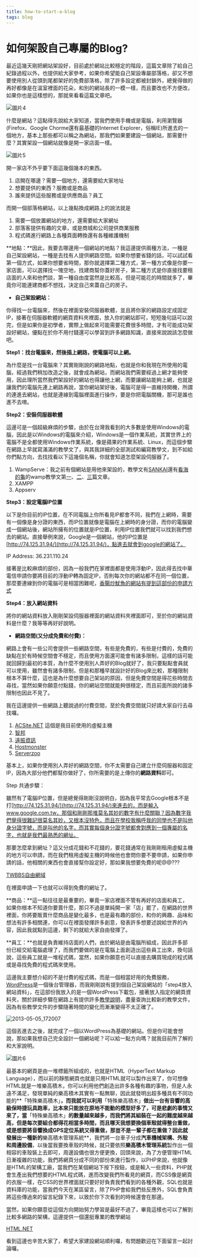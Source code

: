 ```yaml
---
title: how-to-start-a-blog
tags: blog
---
```


如何架設自己專屬的Blog?
==============

最近這幾天剛把網站架設好，目前處於網站比較穩定的階段，這篇文章除了給自己紀錄過程以外，也提供給大家參考，如果你希望能自己架設專屬部落格，卻又不想要使用別人從頭到尾都架好的免費部落格，除了許多設定都被封鎖外，總覺得做的再好都像是在溫室裡面的花朵，和別的網站長的一模一樣，而且要改也不方便改，如果你也是這樣想的，那就來看看這篇文章吧。

![圖片4](http://www.tabbymeow.com/wp-content/uploads/2013/05/圖片4.jpg)[](http://www.tabbymeow.com/wp-content/uploads/2013/05/圖片4.jpg)

什麼是網站？這點得先說給大家知道，當我們使用手機或是電腦，利用瀏覽器(Firefox、Google Chorme還有最基礎的Internet Explorer，俗稱IE)所進去的一個地方，基本上那些都可以稱之為網站，那我們如果要建設一個網站，那需要什麼？其實架設一個網站就像是開一家店面一樣。

![圖片5](http://www.tabbymeow.com/wp-content/uploads/2013/05/圖片5-1024x593.png)

開一家店不外乎要下面這幾個幾本的東西。

1.  店開在哪邊？需要一個地方，還需要給大家地址
2.  想要提供的東西？服務或是商品
3.  誰來提供這些服務或是供應商品？員工

而開一個部落格網站，以上幾點換成網路上的說法就是

1.  需要一個放置網站的地方，還需要給大家網址
2.  部落客提供有趣的文章，或是商城和公司提供商業服務
3.  程式碼進行網路上各種頁面轉換還有各種維護機制

**地點：**因此，我要去哪邊用一個網站的地點？我這邊提供兩種方法，一種是自己架設網站，一種是去找有人提供網路空間。如果你想要省錢的話，可以試試看第一個方式，如果你想要省時間，那你就選擇第二種方式，第一種方式像是你要一家店面，可以選擇找一塊空地，找建商幫你蓋好房子，第二種方式是你直接找要租店面的人來和他們談，第一種自由度當然是比較高，但是可能花的時間就多了，畢竟你可能連建商都不想找，決定自己來蓋自己的房子。

*   **自己架設網站：**

你得找一台電腦來，然後在裡面安裝伺服器軟體，並且將你家的網路設定成固定IP，接著在伺服器軟體的網頁資料夾裡面，放入你的網站即可，短短幾句話可以說完，但是如果你是初學者，實際上做起來可能需要花費很多時間，才有可能成功架設好網站，優點在於你不用付錢還可以學習到許多網路知識，直接來說說該怎麼做吧。

**Step1：找台電腦來，然後插上網路，使電腦可以上網。**

為什麼是找一台電腦來？其實剛剛說的網路地點，也就是你和我現在所使用的電腦，經過我們稍加改造之後，就會成為網站，而網站我們需要經過上網才能夠使用，因此理所當然我們架設好的網站也得讓他上網，而要讓網站能夠上網，也就是讓我們的電腦先連上網路再說，當你網站架好後，電腦可是得一直維持開機，所謂的連進去網站，也就是連線到電腦裡面進行操作，要是你把電腦關機，那可是誰也進不去唷。

**Step2：安裝伺服器軟體**

這邊可是一個超級麻煩的步驟，由於在台灣我看到的大多數是使用Windows的電腦，因此是以Windows的電腦來介紹，Windows是一個作業系統，其實世界上的電腦不是全都使用Windows作業系統，像是蘋果的作業系統、Linux，而這個步驟在網路上早就寫滿滿的教學文了，與其我詳細的全部測試和編寫教學文，到不如給你們點方向，去找找看以下這幾個名稱，你就會知道怎麼架設伺服器了。

1.  WampServe：我之前有個網站是用他來架設的，教學文有[SANKAI](http://liaosankai.pixnet.net/blog/post/29150225)還有[看海的龜](http://www.wingsv.org/)的wamp教學文第[一](http://www.wingsv.org/2011/03/wamp.html)、[二](http://www.wingsv.org/2011/03/wampwamp.html)、[三](http://www.wingsv.org/2011/03/wampwampwordpress.html)篇文章。
2.  XAMPP
3.  Appserv

**Step3：設定電腦IP位置**

以下是你目前的IP位置，在不同電腦上你所看見IP都會不同，我們在上網時，需要有一個像是身分證的東西，而IP位置就像是電腦在上網時的身分證，而你的電腦變成一個網站後，網站所擁有的位置就是IP位置，利用IP位置我們就可以找到我們想去的網站。直接舉例來說，Google是一個網站，他的IP位置是[http://74.125.31.94/](http://74.125.31.94/)，點進去就會到google的網站了。  


IP Address: 36.231.110.24

接著是比較麻煩的部份，因為一般我們在家裡面都是使用浮動IP，因此得去找中華電信申請你要將目前的浮動IP轉為固定IP，否則每次你的網站都不在同一個位置，那麼要連線到你的電腦可是相當困難呢，[香腸炒魷魚的網站有提到這部份的申請方式](http://sofree.cc/hinet-ip/)

**Step4：放入網站資料**

將你的網站資料放入剛剛架設伺服器裡面的網站資料夾裡面即可，至於你的網站資料是什麼？我等等再好好說明。

*   **網路空間(又分成免費和付費)：**

網路上會有一些公司會提供一些網路空間，有些是免費的，有些是付費的，免費的缺點在於有時候空間會不穩定，而且使用方面還可能會有諸多限制，這樣的話可能就回歸到最初的本質，為什麼不使用別人弄好的Blog就好了，我只要點點會員就可以使用，雖然會有諸多限制，但是和那種早就設計好的Blog來比較，那種限制根本不算什麼，這也是為什麼想要自己架站的原因，但是免費空間是得花些時間去尋找，當然如果你願意付點錢，你的網站空間就能夠很穩定，而且前面所說的諸多限制也因此不見了。

我在這邊提供一些網路上聽說過的付費空間，至於免費空間就只好請大家自行去尋找囉。

1.  [ACSite.NET](https://www.acsite.net/tw/) 這個是我目前使用的虛擬主機
2.  [智邦](http://hosting.url.com.tw/)
3.  [遠振資訊](http://host.com.tw/)
4.  [Hostmonster](http://www.hostmonster.com/)
5.  [Serverzoo](http://www.serverzoo.com/)

基本上，如果你使用別人弄好的網路空間，你不太需要自己建立什麼伺服器和固定IP，因為大部分他們都幫你做好了，你所需要的是上傳你的**網路資料**即可。

Step 共通步驟：

雖然有了電腦IP位置，但是總覺得剛剛沒說明白，因為我平常去Google根本不是打[http://74.125.31.94/](http://74.125.31.94/)來進去的，而是輸入www.google.com.tw，那個和剛剛那堆莫名其妙的數字有什麼關聯？因為數字我們覺得很難記很莫名其妙，又根本沒特色，而且在學校我稱呼我的同學也不是叫他身分證字號，而是叫他的名字，而其實每個身分證字號都會對應到一個專屬的名字，也就是我們最熟悉的網址。

那要怎麼拿到網址？這又分成花錢和不花錢的，要花錢通常在我剛剛租用虛擬主機的地方可以申請，而在我們租用虛擬主機的時候他也會問你要不要申請，如果你申請的話，他相關的東西也會直接幫你設定好，那如果我想要免費的呢@@???

[TWBBS自由網域](http://twbbs.org/)

在裡面申請一下也就可以得到免費的網址了。

**商品：**這一點往往是最重要的，畢竟一家店裡面不管有再好的店面和員工，如果你根本不知道你要賣什麼，那只不過是單純開一家「店」罷了，在網路的世界裡面，你將要販賣什麼商品是變化最多，也是最有趣的部份，和你的興趣、品味和想法有許多相關連，你可以在裡面發揮許多創意，發表許多想要述說給世界的內容，因此我就點到這邊，剩下的就給大家自由發揮了。

**員工：**也就是負責維持店面的人們，由於網站是由電腦所組成，因此許多部份已經交給電腦處理了，而我們要做的是在電腦上面創造出這些員工出來，換句話說，這些員工就是一堆程式碼，當然，如果你願意也可以直接去購買現成的程式碼或是尋找免費的程式碼來使用。

這邊我主要想介紹的不是付費的程式碼，而是一個相當好用的免費服務，[WordPress](http://tw.wordpress.org/)是一個後台管理器，而我剛剛說有提到個自己架設網站的「step4放入網站資料」，在這部份我放入的是一個WordPress下載包，接著放入指定的網頁資料夾，關於詳細步驟在網路上有提供許多[教學說明](http://www.lmgtfy.com/?q=Wordpress+%E6%9E%B6%E7%AB%99%E6%95%99%E5%AD%B8)，盡量查詢比較新的教學文件，因為有些教學文件的步驟隨著時間的變化而漸漸變得不太正確了。

![2013-05-05_172007](http://www.tabbymeow.com/wp-content/uploads/2013/05/2013-05-05_172007.gif)

這個丟進去之後，就完成了一個以WordPress為基礎的網站。但是你可能會想說，那如果我想自己完全設計一個網站呢？可以給一點方向嗎？就我目前所了解的和大家說明。

![圖片6](http://www.tabbymeow.com/wp-content/uploads/2013/05/圖片6.gif)

最基本的網頁是由一堆標籤所組成的，也就是HTML（HyperText Markup Language），而以前的靜態網頁也就是只用HTML就可以製作出來了，你可想像HTML就是一堆樂高積木，你可以利用他們創造出許多各種有趣的事物，但是人永遠不滿足，發現單純的樂高積木其實有一點無聊，因此就發明出超多種具有不同功能的**「特殊樂高積木」**，而我就可以利用**「特殊樂高積木」**做出一台有音響的高級保時捷玩具跑車，比本來只能放在原地不能動的模型好多了，可是悲劇的事情又來了，當**「特殊樂高積木」**的數量越來越多，而我們將其組裝在一起的難度越來越高，但是每次要組合都得花相當多時間，而且哪天我想要換個車殼就得整台重做，或是想要將音響換成GPS定位系統又得重做，那豈不是一輩子都在重做？因此就發展出一種新的**樂高積木管理系統**，我們將一台車子分成**汽車機械架構、外殼和周邊設備**，以後當我要換車殼的時候，就只要依照**樂高積木管理系統**製作出一個相容的車殼裝上去即可，周邊設備也很方便更換，回頭來說，為了方便管理HTML日漸複雜的功能，我們將網頁分成不同的部份來進行製作，以PHP來說，他就像是HTML的架構工廠，當我們在某個網站下按下按鈕，或是輸入一些資料，PHP就會生產出我們想要的HTML程式碼，進而改變我們所看見的網頁，而CSS像是網頁的衣服一樣，在CSS的世界裡面就只要好好負責我們看到的各種外觀，SQL也就是資料庫的功能，當我們今天在某區留言，除了PHP會給我們些反應外，SQL會負責將這些傳過來的留言紀錄下來，以致於你下次看到的時候還會在那邊。

當然，如果你願意從這個方向開始努力學習是最好不過了，畢竟這樣也可以了解到比較多網路的架構，這邊提供一個還挺專業的教學網站

[HTML.NET](http://www.html.net/)

看到這邊也辛苦大家了，希望大家建設網站順利囉，有問題歡迎在下面留言一起討論囉。